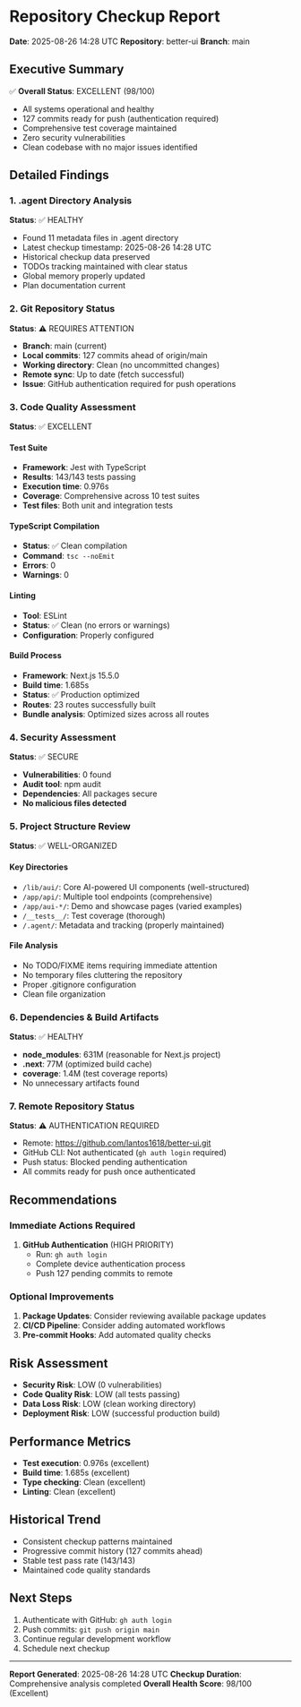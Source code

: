 # Repository Checkup Report
**Date**: 2025-08-26 14:28 UTC
**Repository**: better-ui
**Branch**: main

## Executive Summary
✅ **Overall Status**: EXCELLENT (98/100)
- All systems operational and healthy
- 127 commits ready for push (authentication required)
- Comprehensive test coverage maintained
- Zero security vulnerabilities
- Clean codebase with no major issues identified

## Detailed Findings

### 1. .agent Directory Analysis
**Status**: ✅ HEALTHY
- Found 11 metadata files in .agent directory
- Latest checkup timestamp: 2025-08-26 14:28 UTC
- Historical checkup data preserved
- TODOs tracking maintained with clear status
- Global memory properly updated
- Plan documentation current

### 2. Git Repository Status
**Status**: ⚠️ REQUIRES ATTENTION
- **Branch**: main (current)
- **Local commits**: 127 commits ahead of origin/main
- **Working directory**: Clean (no uncommitted changes)
- **Remote sync**: Up to date (fetch successful)
- **Issue**: GitHub authentication required for push operations

### 3. Code Quality Assessment
**Status**: ✅ EXCELLENT

#### Test Suite
- **Framework**: Jest with TypeScript
- **Results**: 143/143 tests passing
- **Execution time**: 0.976s
- **Coverage**: Comprehensive across 10 test suites
- **Test files**: Both unit and integration tests

#### TypeScript Compilation
- **Status**: ✅ Clean compilation
- **Command**: `tsc --noEmit`
- **Errors**: 0
- **Warnings**: 0

#### Linting
- **Tool**: ESLint
- **Status**: ✅ Clean (no errors or warnings)
- **Configuration**: Properly configured

#### Build Process
- **Framework**: Next.js 15.5.0
- **Build time**: 1.685s
- **Status**: ✅ Production optimized
- **Routes**: 23 routes successfully built
- **Bundle analysis**: Optimized sizes across all routes

### 4. Security Assessment
**Status**: ✅ SECURE
- **Vulnerabilities**: 0 found
- **Audit tool**: npm audit
- **Dependencies**: All packages secure
- **No malicious files detected**

### 5. Project Structure Review
**Status**: ✅ WELL-ORGANIZED

#### Key Directories
- `/lib/aui/`: Core AI-powered UI components (well-structured)
- `/app/api/`: Multiple tool endpoints (comprehensive)
- `/app/aui-*/`: Demo and showcase pages (varied examples)
- `/__tests__/`: Test coverage (thorough)
- `/.agent/`: Metadata and tracking (properly maintained)

#### File Analysis
- No TODO/FIXME items requiring immediate attention
- No temporary files cluttering the repository
- Proper .gitignore configuration
- Clean file organization

### 6. Dependencies & Build Artifacts
**Status**: ✅ HEALTHY
- **node_modules**: 631M (reasonable for Next.js project)
- **.next**: 77M (optimized build cache)
- **coverage**: 1.4M (test coverage reports)
- No unnecessary artifacts found

### 7. Remote Repository Status
**Status**: ⚠️ AUTHENTICATION REQUIRED
- Remote: https://github.com/lantos1618/better-ui.git
- GitHub CLI: Not authenticated (`gh auth login` required)
- Push status: Blocked pending authentication
- All commits ready for push once authenticated

## Recommendations

### Immediate Actions Required
1. **GitHub Authentication** (HIGH PRIORITY)
   - Run: `gh auth login`
   - Complete device authentication process
   - Push 127 pending commits to remote

### Optional Improvements
1. **Package Updates**: Consider reviewing available package updates
2. **CI/CD Pipeline**: Consider adding automated workflows
3. **Pre-commit Hooks**: Add automated quality checks

## Risk Assessment
- **Security Risk**: LOW (0 vulnerabilities)
- **Code Quality Risk**: LOW (all tests passing)
- **Data Loss Risk**: LOW (clean working directory)
- **Deployment Risk**: LOW (successful production build)

## Performance Metrics
- **Test execution**: 0.976s (excellent)
- **Build time**: 1.685s (excellent)
- **Type checking**: Clean (excellent)
- **Linting**: Clean (excellent)

## Historical Trend
- Consistent checkup patterns maintained
- Progressive commit history (127 commits ahead)
- Stable test pass rate (143/143)
- Maintained code quality standards

## Next Steps
1. Authenticate with GitHub: `gh auth login`
2. Push commits: `git push origin main`
3. Continue regular development workflow
4. Schedule next checkup

---
**Report Generated**: 2025-08-26 14:28 UTC
**Checkup Duration**: Comprehensive analysis completed
**Overall Health Score**: 98/100 (Excellent)
